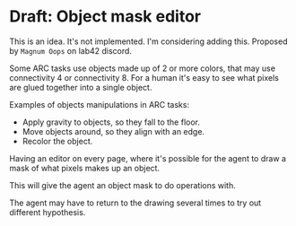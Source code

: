 # Draft: Object mask editor

This is an idea. It's not implemented. I'm considering adding this. Proposed by `Magnum Oops` on lab42 discord.

Some ARC tasks use objects made up of 2 or more colors, that may use connectivity 4 or connectivity 8.
For a human it's easy to see what pixels are glued together into a single object.

Examples of objects manipulations in ARC tasks: 
- Apply gravity to objects, so they fall to the floor. 
- Move objects around, so they align with an edge. 
- Recolor the object.

Having an editor on every page, where it's possible for the agent to draw a mask of what pixels makes up an object.

This will give the agent an object mask to do operations with.

The agent may have to return to the drawing several times to try out different hypothesis.

